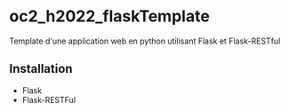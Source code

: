 # oc2_h2022_flaskTemplate
Template d'une application web en python utilisant Flask et Flask-RESTful

## Installation
- Flask
- Flask-RESTFul
